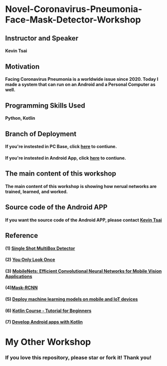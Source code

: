 # Novel-Coronavirus-Pneumonia-Face-Mask-Detector-Workshop

## Instructor and Speaker
#### Kevin Tsai

## Motivation
#### Facing Coronavirus Pneumonia is a worldwide issue since 2020. Today I made a system that can run on an Android and a Personal Computer as well.

## Programming Skills Used
#### Python, Kotlin

## Branch of Deployment
#### If you're instested in PC Base, click [here](https://github.com/KevinTsaiCodes/Novel-Coronavirus-Pneumonia-Face-Mask-Detector-WorkShop/tree/main/PC_Base) to contiune.

#### If you're instested in Android App, click [here](https://github.com/KevinTsaiCodes/Novel-Coronavirus-Pneumonia-Face-Mask-Detector-WorkShop/tree/main/Android%20APP) to contiune.

## The main content of this workshop
#### The main content of this workshop is showing how nerual networks are trained, learned, and worked.

## Source code of the Android APP

#### If you want the source code of the Android APP, please contact [Kevin Tsai](mailto:coachweichun@gmail.com)

## Reference

#### (1) [Single Shot MultiBox Detector](https://paperswithcode.com/method/ssd)
#### (2) [You Only Look Once](https://paperswithcode.com/paper/you-only-look-once-unified-real-time-object)
#### (3) [MobileNets: Efficient Convolutional Neural Networks for Mobile Vision Applications](https://paperswithcode.com/paper/mobilenets-efficient-convolutional-neural)
#### (4)[Mask-RCNN](https://paperswithcode.com/paper/mask-r-cnn)
#### (5) [Deploy machine learning models on mobile and IoT devices](https://www.tensorflow.org/lite)
#### (6) [Kotlin Course - Tutorial for Beginners](https://www.youtube.com/watch?v=F9UC9DY-vIU)
#### (7) [Develop Android apps with Kotlin](https://developer.android.com/kotlin)

# My Other Workshop
### If you love this repository, please star or fork it! Thank you!
